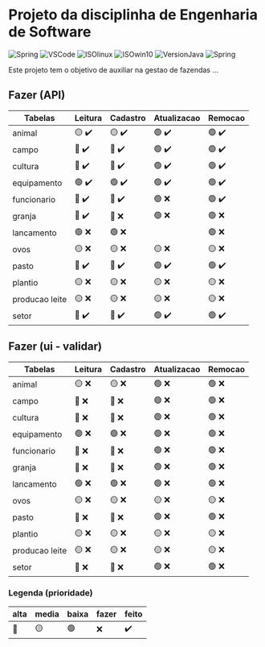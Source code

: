 # Projeto da disciplinha de Engenharia de Software

![Spring](https://img.shields.io/badge/IDE-SpringTool-success)
![VSCode](https://img.shields.io/badge/IDE-VSCode-blue)
![ISOlinux](https://img.shields.io/badge/ISO-Ubuntu-blueviolet)
![ISOwin10](https://img.shields.io/badge/ISO-Win10-blue)
![VersionJava](https://img.shields.io/badge/Java-v17-red)
![Spring](https://img.shields.io/github/repo-size/danieldiv/gerencia-fazenda)

<p>
  Este projeto tem o objetivo de auxiliar na gestao de fazendas ...
</p>

## Fazer (API)

| Tabelas        | Leitura                            | Cadastro                           | Atualizacao                       | Remocao                           |
| -------------- | ---------------------------------- | ---------------------------------- | --------------------------------- | --------------------------------- |
| animal         | :yellow_circle: :heavy_check_mark: | :yellow_circle: :heavy_check_mark: | :green_circle: :heavy_check_mark: | :green_circle: :heavy_check_mark: |
| campo          | :red_circle: :heavy_check_mark:    | :red_circle: :heavy_check_mark:    | :green_circle: :heavy_check_mark: | :green_circle: :heavy_check_mark: |
| cultura        | :red_circle: :heavy_check_mark:    | :red_circle: :heavy_check_mark:    | :green_circle: :heavy_check_mark: | :green_circle: :heavy_check_mark: |
| equipamento    | :green_circle: :heavy_check_mark:  | :green_circle: :heavy_check_mark:  | :green_circle: :heavy_check_mark: | :green_circle: :heavy_check_mark: |
| funcionario    | :red_circle: :heavy_check_mark:    | :red_circle: :heavy_check_mark:    | :green_circle: :x:                | :green_circle: :heavy_check_mark: |
| granja         | :red_circle: :heavy_check_mark:    | :red_circle: :x:                   | :green_circle: :x:                | :green_circle: :x:                |
| lancamento     | :green_circle: :x:                 | :green_circle: :x:                 |                                   | :green_circle: :x:                |
| ovos           | :yellow_circle: :x:                | :yellow_circle: :x:                | :yellow_circle: :x:               | :yellow_circle: :x:               |
| pasto          | :red_circle: :heavy_check_mark:    | :red_circle: :heavy_check_mark:    | :green_circle: :heavy_check_mark: | :green_circle: :heavy_check_mark: |
| plantio        | :yellow_circle: :x:                | :yellow_circle: :x:                | :yellow_circle: :x:               | :yellow_circle: :x:               |
| producao leite | :yellow_circle: :x:                | :yellow_circle: :x:                | :yellow_circle: :x:               | :yellow_circle: :x:               |
| setor          | :red_circle: :heavy_check_mark:    | :red_circle: :heavy_check_mark:    | :green_circle: :heavy_check_mark: | :green_circle: :heavy_check_mark: |

## Fazer (ui - validar)

| Tabelas        | Leitura             | Cadastro            | Atualizacao         | Remocao             |
| -------------- | ------------------- | ------------------- | ------------------- | ------------------- |
| animal         | :yellow_circle: :x: | :yellow_circle: :x: | :green_circle: :x:  | :green_circle: :x:  |
| campo          | :red_circle: :x:    | :red_circle: :x:    | :green_circle: :x:  | :green_circle: :x:  |
| cultura        | :red_circle: :x:    | :red_circle: :x:    | :green_circle: :x:  | :green_circle: :x:  |
| equipamento    | :green_circle: :x:  | :green_circle: :x:  | :green_circle: :x:  | :green_circle: :x:  |
| funcionario    | :red_circle: :x:    | :red_circle: :x:    | :green_circle: :x:  | :green_circle: :x:  |
| granja         | :red_circle: :x:    | :red_circle: :x:    | :green_circle: :x:  | :green_circle: :x:  |
| lancamento     | :green_circle: :x:  | :green_circle: :x:  | :green_circle: :x:  | :green_circle: :x:  |
| ovos           | :yellow_circle: :x: | :yellow_circle: :x: | :yellow_circle: :x: | :yellow_circle: :x: |
| pasto          | :red_circle: :x:    | :red_circle: :x:    | :green_circle: :x:  | :green_circle: :x:  |
| plantio        | :yellow_circle: :x: | :yellow_circle: :x: | :yellow_circle: :x: | :yellow_circle: :x: |
| producao leite | :yellow_circle: :x: | :yellow_circle: :x: | :yellow_circle: :x: | :yellow_circle: :x: |
| setor          | :red_circle: :x:    | :red_circle: :x:    | :green_circle: :x:  | :green_circle: :x:  |

### Legenda (prioridade)

| alta         | media           | baixa          | fazer | feito              |
| ------------ | --------------- | -------------- | ----- | ------------------ |
| :red_circle: | :yellow_circle: | :green_circle: | :x:   | :heavy_check_mark: |

